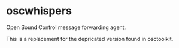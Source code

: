 # oscwhispers
Open Sound Control message forwarding agent.

This is a replacement for the depricated version found in osctoolkit.
